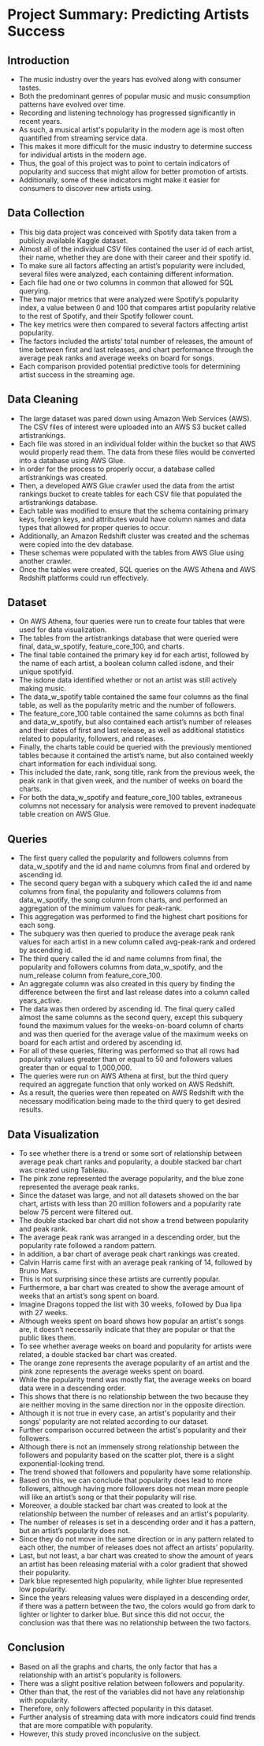 # Project Summary: Predicting Artists Success

## Introduction
- The music industry over the years has evolved along with consumer tastes.
- Both the predominant genres of popular music and music consumption patterns have evolved over time.
- Recording and listening technology has progressed significantly in recent years.
- As such, a musical artist's popularity in the modern age is most often quantified from streaming service data.
- This makes it more difficult for the music industry to determine success for individual artists in the modern age.
- Thus, the goal of this project was to point to certain indicators of popularity and success that might allow for better promotion of artists.
-  Additionally, some of these indicators might make it easier for consumers to discover new artists using.
 
## Data Collection
- This big data project was conceived with Spotify data taken from a publicly available Kaggle dataset.
- Almost all of the individual CSV files contained the user id of each artist, their name, whether they are done with their career and their spotify id.
- To make sure all factors affecting an artist’s popularity were included, several files were analyzed, each containing different information.
- Each file had one or two columns in common that allowed for SQL querying.
- The two major metrics that were analyzed were Spotify’s popularity index, a value between 0 and 100 that compares artist popularity relative to the rest of Spotify, and their Spotify follower count.
- The key metrics were then compared to several factors affecting artist popularity.
- The factors included the artists’ total number of releases, the amount of time between first and last releases, and chart performance through the average peak ranks and average weeks on board for songs.
- Each comparison provided potential predictive tools for determining artist success in the streaming age. 
 
## Data Cleaning
- The large dataset was pared down using Amazon Web Services (AWS). The CSV files of interest were uploaded into an AWS S3 bucket called artistrankings.
- Each file was stored in an individual folder within the bucket so that AWS would properly read them. The data from these files would be converted into a database using AWS Glue.
- In order for the process to properly occur, a database called artistrankings was created.
- Then, a developed AWS Glue crawler used the data from the artist rankings bucket to create tables for each CSV file that populated the artistrankings database.
- Each table was modified to ensure that the schema containing primary keys, foreign keys, and attributes would have column names and data types that allowed for proper queries to occur.
- Additionally, an Amazon Redshift cluster was created and the schemas were copied into the dev database.
- These schemas were populated with the tables from AWS Glue using another crawler.
- Once the tables were created, SQL queries on the AWS Athena and AWS Redshift platforms could run effectively.

## Dataset 
- On AWS Athena, four queries were run to create four tables that were used for data visualization.
- The tables from the artistrankings database that were queried were final, data_w_spotify, feature_core_100, and charts.
- The final table contained the primary key id for each artist, followed by the name of each artist, a boolean column called isdone, and their unique spotifyid.
- The isdone data identified whether or not an artist was still actively making music.
- The data_w_spotify table contained the same four columns as the final table, as well as the popularity metric and the number of followers.
- The feature_core_100 table contained the same columns as both final and data_w_spotify, but also contained each artist’s number of releases and their dates of first and last release, as well as additional statistics related to popularity, followers, and releases.
- Finally, the charts table could be queried with the previously mentioned tables because it contained the artist’s name, but also contained weekly chart information for each individual song.
- This included the date, rank, song title, rank from the previous week, the peak rank in that given week, and the number of weeks on board the charts.
- For both the data_w_spotify and feature_core_100 tables, extraneous columns not necessary for analysis were removed to prevent inadequate table creation on AWS Glue.

## Queries
- The first query called the popularity and followers columns from data_w_spotify and the id and name columns from final and ordered by ascending id.
- The second query began with a subquery which called the id and name columns from final, the popularity and followers columns from data_w_spotify, the song column from charts, and performed an aggregation of the minimum values for peak-rank.
-  This aggregation was performed to find the highest chart positions for each song.
-  The subquery was then queried to produce the average peak rank values for each artist in a new column called avg-peak-rank and ordered by ascending id.
-  The third query called the id and name columns from final, the popularity and followers columns from data_w_spotify, and the num_release column from feature_core_100.
-   An aggregate column was also created in this query by finding the difference between the first and last release dates into a column called years_active.
-   The data was then ordered by ascending id. The final query called almost the same columns as the second query, except this subquery found the maximum values for the weeks-on-board column of charts and was then queried for the average value of the maximum weeks on board for each artist and ordered by ascending id.
-   For all of these queries, filtering was performed so that all rows had popularity values greater than or equal to 50 and followers values greater than or equal to 1,000,000.
-   The queries were run on AWS Athena at first, but the third query required an aggregate function that only worked on AWS Redshift.
-   As a result, the queries were then repeated on AWS Redshift with the necessary modification being made to the third query to get desired results.

## Data Visualization
- To see whether there is a trend or some sort of relationship between average peak chart ranks and popularity,  a double stacked bar chart was created using Tableau.
- The pink zone represented the average popularity, and the blue zone represented the average peak ranks.
- Since the dataset was large, and not all datasets showed on the bar chart, artists with less than 20 million followers and a popularity rate below 75 percent were filtered out.
- The double stacked bar chart did not show a trend between popularity and peak rank.
- The average peak rank was arranged in a descending order, but the popularity rate followed a random pattern.
- In addition, a bar chart of average peak chart rankings was created.
- Calvin Harris came first with an average peak ranking of 14, followed by Bruno Mars.
- This is not surprising since these artists are currently popular.
- Furthermore, a bar chart was created to show the average amount of weeks that an artist’s song spent on board.
-  Imagine Dragons topped the list with 30 weeks, followed by Dua lipa with 27 weeks.
-  Although weeks spent on board shows how popular an artist's songs are, it doesn’t necessarily indicate that they are popular or that the public likes them.
-  To see whether average weeks on board and popularity for artists were related, a double stacked bar chart was created.
-  The orange zone represents the average popularity of an artist and the pink zone represents the average weeks spent on board.
-  While the popularity trend was mostly flat, the average weeks on board data were in a descending order.
-  This shows that there is no relationship between the two because they are neither moving in the same direction nor in the opposite direction.
-  Although it is not true in every case, an artist's popularity and their songs' popularity are not related according to our dataset.
-  Further comparison occurred between the artist's popularity and their followers.
-  Although there is not an immensely strong relationship between the followers and popularity based on the scatter plot, there is a slight exponential-looking trend.
-  The trend showed that followers and popularity have some relationship.
-  Based on this, we can conclude that popularity does lead to more followers, although having more followers does not mean more people will like an artist’s song or that their popularity will rise.
-  Moreover, a double stacked bar chart was created to look at the relationship between the number of releases and an artist's popularity.
-  The number of releases is set in a descending order and it has a pattern, but an artist’s popularity does not.
-  Since they do not move in the same direction or in any pattern related to each other, the number of releases does not affect an artists’ popularity.
-   Last, but not least, a bar chart was created to show the amount of years an artist has been releasing material with a color gradient that showed their popularity.
-   Dark blue represented high popularity, while lighter blue represented low popularity.
-   Since the years releasing values were displayed in a descending order, if there was a pattern between the two, the colors would go from dark to lighter or lighter to darker blue. But since this did not occur, the conclusion was that there was no relationship between the two factors.


## Conclusion
- Based on all the graphs and charts, the only factor that has a relationship with an artist's popularity is followers.
- There was a slight positive relation between followers and popularity.
- Other than that, the rest of the variables did not have any relationship with popularity.
-  Therefore, only followers affected popularity in this dataset.
-  Further analysis of streaming data with more indicators could find trends that are more compatible with popularity.
-  However, this study proved inconclusive on the subject.

